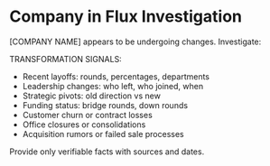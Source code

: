 # Company in Flux Investigation

[COMPANY NAME] appears to be undergoing changes. Investigate:

TRANSFORMATION SIGNALS:
- Recent layoffs: rounds, percentages, departments
- Leadership changes: who left, who joined, when
- Strategic pivots: old direction vs new
- Funding status: bridge rounds, down rounds
- Customer churn or contract losses
- Office closures or consolidations
- Acquisition rumors or failed sale processes

Provide only verifiable facts with sources and dates.

